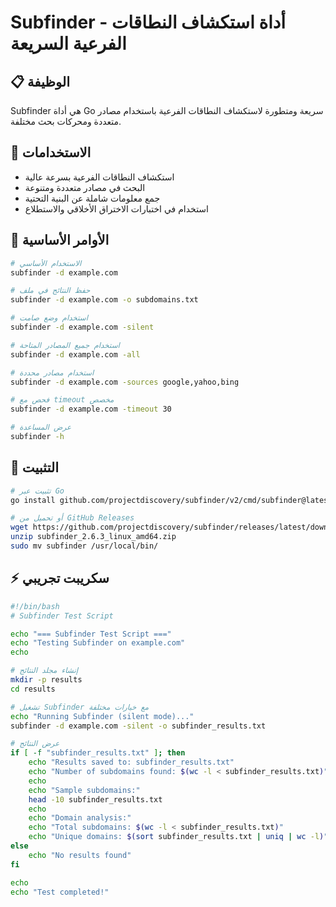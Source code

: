 # Subfinder - أداة استكشاف النطاقات الفرعية السريعة

## 📋 الوظيفة
Subfinder هي أداة Go سريعة ومتطورة لاستكشاف النطاقات الفرعية باستخدام مصادر متعددة ومحركات بحث مختلفة.

## 🚀 الاستخدامات
- استكشاف النطاقات الفرعية بسرعة عالية
- البحث في مصادر متعددة ومتنوعة
- جمع معلومات شاملة عن البنية التحتية
- استخدام في اختبارات الاختراق الأخلاقي والاستطلاع

## 📝 الأوامر الأساسية
```bash
# الاستخدام الأساسي
subfinder -d example.com

# حفظ النتائج في ملف
subfinder -d example.com -o subdomains.txt

# استخدام وضع صامت
subfinder -d example.com -silent

# استخدام جميع المصادر المتاحة
subfinder -d example.com -all

# استخدام مصادر محددة
subfinder -d example.com -sources google,yahoo,bing

# فحص مع timeout مخصص
subfinder -d example.com -timeout 30

# عرض المساعدة
subfinder -h
```

## 🔧 التثبيت
```bash
# تثبيت عبر Go
go install github.com/projectdiscovery/subfinder/v2/cmd/subfinder@latest

# أو تحميل من GitHub Releases
wget https://github.com/projectdiscovery/subfinder/releases/latest/download/subfinder_2.6.3_linux_amd64.zip
unzip subfinder_2.6.3_linux_amd64.zip
sudo mv subfinder /usr/local/bin/
```

## ⚡ سكريبت تجريبي
```bash
#!/bin/bash
# Subfinder Test Script

echo "=== Subfinder Test Script ==="
echo "Testing Subfinder on example.com"
echo

# إنشاء مجلد النتائج
mkdir -p results
cd results

# تشغيل Subfinder مع خيارات مختلفة
echo "Running Subfinder (silent mode)..."
subfinder -d example.com -silent -o subfinder_results.txt

# عرض النتائج
if [ -f "subfinder_results.txt" ]; then
    echo "Results saved to: subfinder_results.txt"
    echo "Number of subdomains found: $(wc -l < subfinder_results.txt)"
    echo
    echo "Sample subdomains:"
    head -10 subfinder_results.txt
    echo
    echo "Domain analysis:"
    echo "Total subdomains: $(wc -l < subfinder_results.txt)"
    echo "Unique domains: $(sort subfinder_results.txt | uniq | wc -l)"
else
    echo "No results found"
fi

echo
echo "Test completed!"
```
